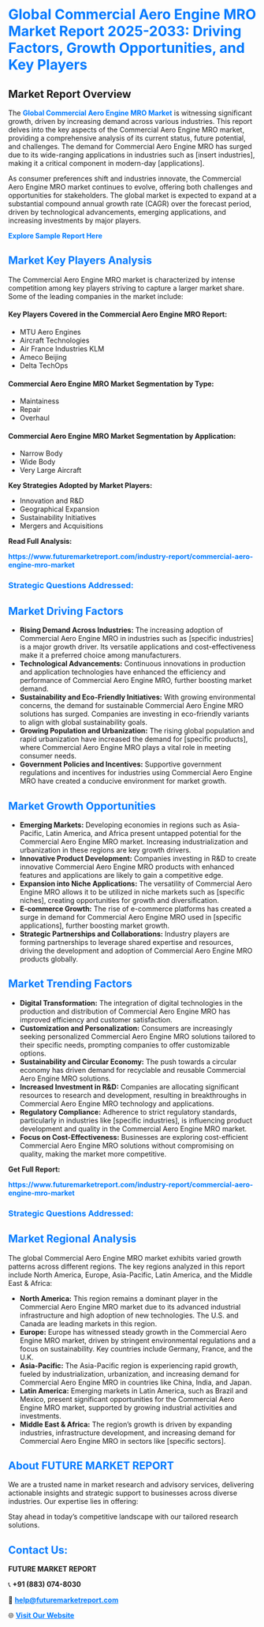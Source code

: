 <h1 style="color: #007BFF;">Global Commercial Aero Engine MRO Market Report 2025-2033: Driving Factors, Growth Opportunities, and Key Players</h1>

<section id="overview">
<h2>Market Report Overview</h2>
<p>The <a href="https://www.futuremarketreport.com/industry-report/commercial-aero-engine-mro-market" style="color: #007BFF; text-decoration: none;"><strong>Global Commercial Aero Engine MRO Market</strong></a> is witnessing significant growth, driven by increasing demand across various industries. This report delves into the key aspects of the Commercial Aero Engine MRO market, providing a comprehensive analysis of its current status, future potential, and challenges. The demand for Commercial Aero Engine MRO has surged due to its wide-ranging applications in industries such as [insert industries], making it a critical component in modern-day [applications].</p>
<p>As consumer preferences shift and industries innovate, the Commercial Aero Engine MRO market continues to evolve, offering both challenges and opportunities for stakeholders. The global market is expected to expand at a substantial compound annual growth rate (CAGR) over the forecast period, driven by technological advancements, emerging applications, and increasing investments by major players.</p>
</section>

<section id="overview">
<p><a href="https://www.futuremarketreport.com/request-sample/reportId=50730" style="color: #007BFF; text-decoration: none;"><strong>Explore Sample Report Here</strong></a></p>
</section>

<section id="key-players">
<h2 style="color: #007BFF;">Market Key Players Analysis</h2>
<p>The Commercial Aero Engine MRO market is characterized by intense competition among key players striving to capture a larger market share. Some of the leading companies in the market include:</p>
<h4>Key Players Covered in the Commercial Aero Engine MRO Report:</h4>
<ul><li>MTU Aero Engines</li><li>Aircraft Technologies</li><li>Air France Industries KLM</li><li>Ameco Beijing</li><li>Delta TechOps</li></ul>
<h4>Commercial Aero Engine MRO Market Segmentation by Type:</h4>
<ul><li>Maintainess</li><li>Repair</li><li>Overhaul</li></ul>

<h4>Commercial Aero Engine MRO Market Segmentation by Application:</h4>
<ul><li>Narrow Body</li><li>Wide Body</li><li>Very Large Aircraft</li></ul>
<p><strong>Key Strategies Adopted by Market Players:</strong></p>
<ul>
<li>Innovation and R&D</li>
<li>Geographical Expansion</li>
<li>Sustainability Initiatives</li>
<li>Mergers and Acquisitions</li>
</ul>
</section>

<section>
<p><strong>Read Full Analysis: </strong></p><a href="https://www.futuremarketreport.com/industry-report/commercial-aero-engine-mro-market" style="color: #007BFF; text-decoration: none;"><strong>https://www.futuremarketreport.com/industry-report/commercial-aero-engine-mro-market</strong></a>
<h3 style="color: #007BFF;">Strategic Questions Addressed:</h3>
</section>

<section id="driving-factors">
<h2 style="color: #007BFF;">Market Driving Factors</h2>
<ul>
<li><strong>Rising Demand Across Industries:</strong> The increasing adoption of Commercial Aero Engine MRO in industries such as [specific industries] is a major growth driver. Its versatile applications and cost-effectiveness make it a preferred choice among manufacturers.</li>
<li><strong>Technological Advancements:</strong> Continuous innovations in production and application technologies have enhanced the efficiency and performance of Commercial Aero Engine MRO, further boosting market demand.</li>
<li><strong>Sustainability and Eco-Friendly Initiatives:</strong> With growing environmental concerns, the demand for sustainable Commercial Aero Engine MRO solutions has surged. Companies are investing in eco-friendly variants to align with global sustainability goals.</li>
<li><strong>Growing Population and Urbanization:</strong> The rising global population and rapid urbanization have increased the demand for [specific products], where Commercial Aero Engine MRO plays a vital role in meeting consumer needs.</li>
<li><strong>Government Policies and Incentives:</strong> Supportive government regulations and incentives for industries using Commercial Aero Engine MRO have created a conducive environment for market growth.</li>
</ul>
</section>

<section id="growth-opportunities">
<h2 style="color: #007BFF;">Market Growth Opportunities</h2>
<ul>
<li><strong>Emerging Markets:</strong> Developing economies in regions such as Asia-Pacific, Latin America, and Africa present untapped potential for the Commercial Aero Engine MRO market. Increasing industrialization and urbanization in these regions are key growth drivers.</li>
<li><strong>Innovative Product Development:</strong> Companies investing in R&D to create innovative Commercial Aero Engine MRO products with enhanced features and applications are likely to gain a competitive edge.</li>
<li><strong>Expansion into Niche Applications:</strong> The versatility of Commercial Aero Engine MRO allows it to be utilized in niche markets such as [specific niches], creating opportunities for growth and diversification.</li>
<li><strong>E-commerce Growth:</strong> The rise of e-commerce platforms has created a surge in demand for Commercial Aero Engine MRO used in [specific applications], further boosting market growth.</li>
<li><strong>Strategic Partnerships and Collaborations:</strong> Industry players are forming partnerships to leverage shared expertise and resources, driving the development and adoption of Commercial Aero Engine MRO products globally.</li>
</ul>
</section>

<section id="trending-factors">
<h2 style="color: #007BFF;">Market Trending Factors</h2>
<ul>
<li><strong>Digital Transformation:</strong> The integration of digital technologies in the production and distribution of Commercial Aero Engine MRO has improved efficiency and customer satisfaction.</li>
<li><strong>Customization and Personalization:</strong> Consumers are increasingly seeking personalized Commercial Aero Engine MRO solutions tailored to their specific needs, prompting companies to offer customizable options.</li>
<li><strong>Sustainability and Circular Economy:</strong> The push towards a circular economy has driven demand for recyclable and reusable Commercial Aero Engine MRO solutions.</li>
<li><strong>Increased Investment in R&D:</strong> Companies are allocating significant resources to research and development, resulting in breakthroughs in Commercial Aero Engine MRO technology and applications.</li>
<li><strong>Regulatory Compliance:</strong> Adherence to strict regulatory standards, particularly in industries like [specific industries], is influencing product development and quality in the Commercial Aero Engine MRO market.</li>
<li><strong>Focus on Cost-Effectiveness:</strong> Businesses are exploring cost-efficient Commercial Aero Engine MRO solutions without compromising on quality, making the market more competitive.</li>
</ul>
</section>

<section>
<p><strong>Get Full Report: </strong></p><a href="https://www.futuremarketreport.com/industry-report/commercial-aero-engine-mro-market" style="color: #007BFF; text-decoration: none;"><strong>https://www.futuremarketreport.com/industry-report/commercial-aero-engine-mro-market</strong></a>
<h3 style="color: #007BFF;">Strategic Questions Addressed:</h3>
</section>


<section id="regional-analysis">
<h2 style="color: #007BFF;">Market Regional Analysis</h2>
<p>The global Commercial Aero Engine MRO market exhibits varied growth patterns across different regions. The key regions analyzed in this report include North America, Europe, Asia-Pacific, Latin America, and the Middle East & Africa:</p>
<ul>
<li><strong>North America:</strong> This region remains a dominant player in the Commercial Aero Engine MRO market due to its advanced industrial infrastructure and high adoption of new technologies. The U.S. and Canada are leading markets in this region.</li>
<li><strong>Europe:</strong> Europe has witnessed steady growth in the Commercial Aero Engine MRO market, driven by stringent environmental regulations and a focus on sustainability. Key countries include Germany, France, and the U.K.</li>
<li><strong>Asia-Pacific:</strong> The Asia-Pacific region is experiencing rapid growth, fueled by industrialization, urbanization, and increasing demand for Commercial Aero Engine MRO in countries like China, India, and Japan.</li>
<li><strong>Latin America:</strong> Emerging markets in Latin America, such as Brazil and Mexico, present significant opportunities for the Commercial Aero Engine MRO market, supported by growing industrial activities and investments.</li>
<li><strong>Middle East & Africa:</strong> The region’s growth is driven by expanding industries, infrastructure development, and increasing demand for Commercial Aero Engine MRO in sectors like [specific sectors].</li>
</ul>
</section>

<footer>
<h2 style="color: #007BFF;">About FUTURE MARKET REPORT</h2>
<p>We are a trusted name in market research and advisory services, delivering actionable insights and strategic support to businesses across diverse industries. Our expertise lies in offering:</p>

<p>Stay ahead in today’s competitive landscape with our tailored research solutions.</p>

<h2 style="color: #007BFF;">Contact Us:</h2>
<p><strong>FUTURE MARKET REPORT</strong></p>
<p>📞 <strong>+91 (883) 074-8030</strong></p>
<p>📧 <strong><a href="mailto:help@futuremarketreport.com" style="color: #007BFF;">help@futuremarketreport.com</a></strong></p>
<p>🌐 <strong><a href="https://www.futuremarketreport.com/" style="color: #007BFF;">Visit Our Website</a></strong></p>
</footer>